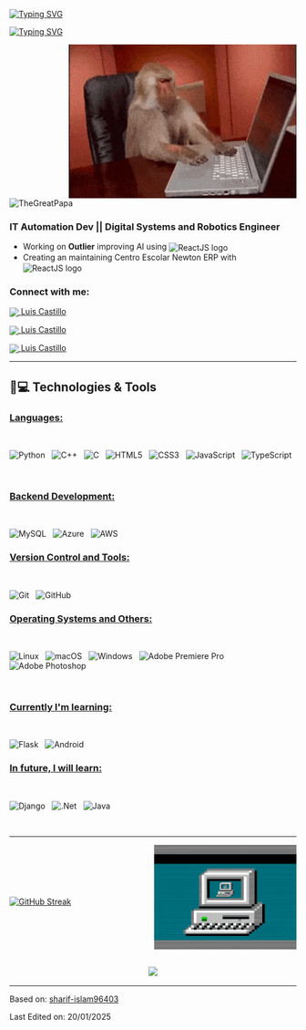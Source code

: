 
<a href="https://git.io/typing-svg"><img src="https://readme-typing-svg.herokuapp.com?font=Fira+Code&weight=600&size=30&duration=3000&pause=5000&color=3bc9a4&center=true&vCenter=true&width=1000&lines=Hey+there%2C+I'm+Luis+Castillo" alt="Typing SVG" /></a>

<a href="https://git.io/typing-svg"><img src="https://readme-typing-svg.herokuapp.com?font=Fira+Code&weight=400&size=25&duration=3000&pause=5000&color=cbcb9e&center=true&vCenter=true&width=1000&lines=A+passionate+Hardware+and+Software+developer+from+México" alt="Typing SVG" /></a>

<img align="right" top="500" height="270" width="400" alt="GIF" src="https://github.com/TheGreatPapa/TheGreatPapa/blob/main/giphy.gif">
  
<p align="left"> <img src="https://komarev.com/ghpvc/?username=TheGreatPapa&label=Profile%20views&base=1230&abbreviated=true&color=252da1&style=for-the-badge" alt="TheGreatPapa" /> </p>
  <h3> IT Automation Dev || Digital Systems and Robotics Engineer</h3>
  
  - Working on **Outlier** improving AI using <span><img src="https://img.shields.io/badge/python-3670A0?style=for-the-badge&logo=python&logoColor=ffdd54" alt="ReactJS logo" title="ReactJS" height="30" align="center"/></span>
  - Creating an maintaining Centro Escolar Newton ERP with <span><img src="https://img.shields.io/badge/azure-%230072C6.svg?style=for-the-badge&logo=microsoftazure&logoColor=white" alt="ReactJS logo" title="ReactJS" height="30" align="center"/></span>

<h3 align="left">Connect with me:</h3>

<a href="https://www.linkedin.com/in/lcascab/"><img align="center" width="25px" src="https://img.icons8.com/?size=100&id=xuvGCOXi8Wyg&format=png&color=000000"> Luis Castillo</a>

<a href="https://www.instagram.com/luca_castc/"><img align="center" width="25px" src="https://img.icons8.com/?size=100&id=Xy10Jcu1L2Su&format=png&color=000000"> Luis Castillo</a>

<a href="https://mail.google.com/mail/?view=cm&fs=1&to=lcastillo.c54@gmail.com"><img align="center" width="25px" src="https://img.icons8.com/?size=100&id=qyRpAggnV0zH&format=png&color=000000"> Luis Castillo</a>

<hr>

## 🚀💻 Technologies & Tools

### <u> Languages: </u>
<br>

![Python](https://img.shields.io/badge/python-3670A0?style=for-the-badge&logo=python&logoColor=ffdd54)
&nbsp;
![C++](https://img.shields.io/badge/c++-%2300599C.svg?style=for-the-badge&logo=c%2B%2B&logoColor=white)
&nbsp;
![C](https://img.shields.io/badge/c-%2300599C.svg?style=for-the-badge&logo=c&logoColor=white)
&nbsp;
![HTML5](https://img.shields.io/badge/html5-%23E34F26.svg?style=for-the-badge&logo=html5&logoColor=white)
&nbsp;
![CSS3](https://img.shields.io/badge/css3-%231572B6.svg?style=for-the-badge&logo=css3&logoColor=white)
&nbsp;
![JavaScript](https://img.shields.io/badge/javascript-%23323330.svg?style=for-the-badge&logo=javascript&logoColor=%23F7DF1E)
&nbsp;
![TypeScript](https://img.shields.io/badge/typescript-%23007ACC.svg?style=for-the-badge&logo=typescript&logoColor=white)
&nbsp;
</span>

<br>

### <u> Backend Development: </u>
<br>

![MySQL](https://img.shields.io/badge/mysql-4479A1.svg?style=for-the-badge&logo=mysql&logoColor=white)
&nbsp;
![Azure](https://img.shields.io/badge/azure-%230072C6.svg?style=for-the-badge&logo=microsoftazure&logoColor=white)
&nbsp;
![AWS](https://img.shields.io/badge/AWS-%23FF9900.svg?style=for-the-badge&logo=amazon-aws&logoColor=white)
<br>

### <u> Version Control and Tools: </u>
<br>

![Git](https://img.shields.io/badge/git-%23F05033.svg?style=for-the-badge&logo=git&logoColor=white)
&nbsp;
![GitHub](https://img.shields.io/badge/github-%23121011.svg?style=for-the-badge&logo=github&logoColor=white)
&nbsp;
<br>

### <u> Operating Systems and Others: </u>
<br>

![Linux](https://img.shields.io/badge/Linux-FCC624?style=for-the-badge&logo=linux&logoColor=black)
&nbsp;
![macOS](https://img.shields.io/badge/mac%20os-000000?style=for-the-badge&logo=macos&logoColor=F0F0F0)
&nbsp;
![Windows](https://img.shields.io/badge/Windows-0078D6?style=for-the-badge&logo=windows&logoColor=white)
&nbsp;
![Adobe Premiere Pro](https://img.shields.io/badge/Adobe%20Premiere%20Pro-9999FF.svg?style=for-the-badge&logo=Adobe%20Premiere%20Pro&logoColor=white)
&nbsp;
![Adobe Photoshop](https://img.shields.io/badge/adobe%20photoshop-%2331A8FF.svg?style=for-the-badge&logo=adobe%20photoshop&logoColor=white)
&nbsp;

<br>

### <u> Currently I'm learning: </u>
<br>

![Flask](https://img.shields.io/badge/flask-%23000.svg?style=for-the-badge&logo=flask&logoColor=white)
&nbsp;
![Android](https://img.shields.io/badge/Android-3DDC84?style=for-the-badge&logo=android&logoColor=white)
<br>

### <u> In future, I will learn: </u>
<br>

![Django](https://img.shields.io/badge/django-%23092E20.svg?style=for-the-badge&logo=django&logoColor=white)
&nbsp;
![.Net](https://img.shields.io/badge/.NET-5C2D91?style=for-the-badge&logo=.net&logoColor=white)
&nbsp;
![Java](https://img.shields.io/badge/java-%23ED8B00.svg?style=for-the-badge&logo=openjdk&logoColor=white)
&nbsp;

<br>
<hr>

<div style="display: flex; align-items: center; justify-content: space-between; width: 100%;">
    <span style="display: inline-block;">
        <a href="https://git.io/streak-stats"><img src="https://streak-stats.demolab.com?user=TheGreatPapa&theme=dark&hide_border=true&date_format=j%2Fn%5B%2FY%5D&exclude_days=Sun%2CSat" alt="GitHub Streak" /></a>
    </span>
    <span style="display: inline-block; margin-left: 20px;">
        <img alt="GIF" src="https://github.com/TheGreatPapa/TheGreatPapa/blob/main/computer.gif" align="right" style="width: 250px; height: 200px; vertical-align: middle;" />
    </span>
</div>

<p align="center">
  <a href="https://github.com/TheGreatPapa">
    <img height="180em" src="https://github-readme-stats-eight-theta.vercel.app/api/top-langs/?username=TheGreatPapa&layout=compact&langs_count=8&theme=algolia"/>
  </a>
</p>

------

Based on: [sharif-islam96403](https://github.com/sharif-islam96403)

Last Edited on: 20/01/2025



